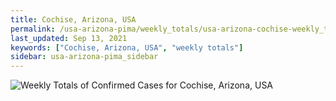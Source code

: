 ```yaml
---
title: Cochise, Arizona, USA
permalink: /usa-arizona-pima/weekly_totals/usa-arizona-cochise-weekly_totals.html
last_updated: Sep 13, 2021
keywords: ["Cochise, Arizona, USA", "weekly totals"]
sidebar: usa-arizona-pima_sidebar
---
```


![Weekly Totals of Confirmed Cases for Cochise, Arizona, USA](/covid_tracker/images/graphs/usa-arizona-cochise-weekly_totals_graph.png)
